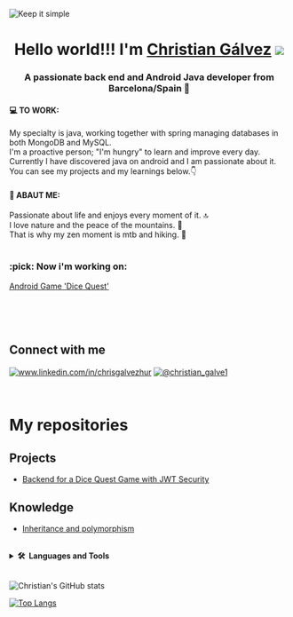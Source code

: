 ![Keep it simple](https://user-images.githubusercontent.com/108464294/225291516-4361d002-99d4-4d92-b0a1-1a0bce990e9a.png)




<h1 align="center">Hello world!!! I'm <a href="https://chrisgalhur.github.io" target="_blank">Christian Gálvez</a> <img
src="https://github.com/blackcater/blackcater/raw/main/images/Hi.gif" height="32"</h1>
<h3 align="center">A passionate back end and Android Java developer from Barcelona/Spain 🌆</h3>

<h4>💻 TO WORK:</h4>
My specialty is java, working together with spring managing databases in both MongoDB and MySQL.<br>
I'm a proactive person; "I'm hungry" to learn and improve every day.<br>
Currently I have discovered java on android and I am passionate about it.<br>
You can see my projects and my learnings below.👇<br>

<h4>🙋 ABAUT ME:</h4>
  
Passionate about life and enjoys every moment of it. 🔝<br>
I love nature and the peace of the mountains. 🌄<br>
That is why my zen moment is mtb and hiking. 🚵<br>
<br>

<h3>:pick: Now i'm working on:</h3>

[Android Game 'Dice Quest'](https://github.com/ChrisGalHur/DiceQuest-Android-Java)

<br>
<br>
<br>

## Connect with me
<p align="left">
<a href="https://linkedin.com/in/chrisgalvezhur" target="blank"><img align="center" src="https://raw.githubusercontent.com/rahuldkjain/github-profile-readme-generator/master/src/images/icons/Social/linked-in-alt.svg" alt="www.linkedin.com/in/chrisgalvezhur" height="30" width="40" /></a>
<a href="https://www.hackerrank.com/christian_galve1?hr_r=1" target="blank"><img align="center" src="https://raw.githubusercontent.com/rahuldkjain/github-profile-readme-generator/master/src/images/icons/Social/hackerrank.svg" alt="@christian_galve1" height="30" width="40" /></a>
</p>
<br>

# My repositories

## <a name="projects"></a>Projects
- [Backend for a Dice Quest Game with JWT Security](https://github.com/ChrisGalHur/Dice-Game-Backend)

## <a name="knowledge"></a>Knowledge
- [Inheritance and polymorphism](https://github.com/ChrisGalHur/Inheritance_and_polymorphism)
<br>

<details>
  <summary><b>🛠️&nbsp;&nbsp;Languages&nbsp;and&nbsp;Tools</b></summary>
<p align="left">
<a href="https://www.java.com" target="_blank" rel="noreferrer"><img src="https://raw.githubusercontent.com/devicons/devicon/master/icons/java/java-original.svg" alt="java" width="40" height="40"/> </a>
<a href="https://spring.io/" target="_blank" rel="noreferrer"> <img src="https://www.vectorlogo.zone/logos/springio/springio-icon.svg" alt="spring" width="40" height="40"/> </a>
<a href="https://git-scm.com/" target="_blank" rel="noreferrer"> <img src="https://www.vectorlogo.zone/logos/git-scm/git-scm-icon.svg" alt="git" width="40" height="40"/> </a>
<a href="https://postman.com" target="_blank" rel="noreferrer"> <img src="https://www.vectorlogo.zone/logos/getpostman/getpostman-icon.svg" alt="postman" width="40" height="40"/> </a>
<a href="https://www.mysql.com/" target="_blank" rel="noreferrer"> <img src="https://raw.githubusercontent.com/devicons/devicon/master/icons/mysql/mysql-original-wordmark.svg" alt="mysql" width="40" height="40"/> </a>
<a href="https://www.mongodb.com/" target="_blank" rel="noreferrer"> <img src="https://raw.githubusercontent.com/devicons/devicon/master/icons/mongodb/mongodb-original-wordmark.svg" alt="mongodb" width="40" height="40"/> </a>
<a href="https://golang.org" target="_blank" rel="noreferrer"> <img src="https://raw.githubusercontent.com/devicons/devicon/master/icons/go/go-original.svg" alt="go" width="40" height="40"/> </a>

</details>
<br>

![Christian's GitHub stats](https://github-readme-stats.vercel.app/api?username=ChrisGalHur&show_icons=true&theme=dark)

[![Top Langs](https://github-readme-stats.vercel.app/api/top-langs/?username=ChrisGalHur&layout=compact&show_icons=true&theme=dark)](https://github.com/ChrisGalHur/github-readme-stats)

